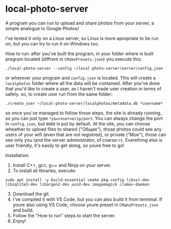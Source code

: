 # local-photo-server
A program you can run to upload and share photos from your server, a simple analogue to Google Photos/

I've tested it only on a Linux server, so Linux is more apropriate to be run on, but you can try to run it on Windows too.

How to run: after you've built the program, in your folder where is built program located (diffrent in ```CMakePresets.json```) you execute this:
```
./local-photo-server --config ~/local-photo-server/server/config.json
```
or wherever your program and ```config.json``` is located. This will create a ```localphotos``` folder where all the data will be contained. After you've done that you'd like to create a user, as I haven't made user creation in terms of safety. so, to create user run from the same folder:
```
./create_user ~/local-photo-server/localphotos/metadata.db *username*
```
so once you've managed to follow those steps, the site is already running, so you can just type ```*youreserverip/port```. You can always change the port in ```config.json```, but ```8080``` is put by default. At the site, you can choose wheather to upload files to shared ("Общее"), those photos could see any users of your wifi (even that are not registred), or private ("Мое"), those can see only you (and the server administrator, of coarse:>). Everething else is user friendly, it's easily to get along, so youre free to go!

Installation:
1. Install C++, gcc, g++ and Ninja on your server.
2. To install all libraries, execute:
```
sudo apt install -y build-essential cmake pkg-config libssl-dev libsqlite3-dev libargon2-dev uuid-dev imagemagick clamav-daemon
```
3. Download the git.
4. I've compiled it with VS Code, but you can also build it from terminal. If youre also using VS Code, choose youre preset in ```CMakePresets.json``` and build.
5. Follow the "How to run" steps to start the server.
6. Enjoy!
